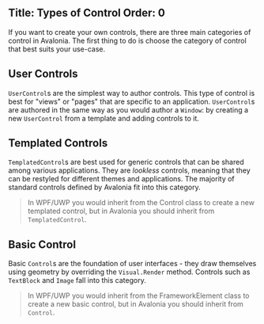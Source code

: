 Title: Types of Control
Order: 0
---
If you want to create your own controls, there are three main categories of control in Avalonia.
The first thing to do is choose the category of control that best suits your use-case.

## User Controls

`UserControl`s are the simplest way to author controls. This type of control is best for "views"
or "pages" that are specific to an application. `UserControl`s are authored in the same way as
you would author a `Window`: by creating a new `UserControl` from a template and adding controls
to it.

## Templated Controls

`TemplatedControl`s are best used for generic controls that can be shared among various
applications. They are _lookless_ controls, meaning that they can be restyled for different themes
and applications. The majority of standard controls defined by Avalonia fit into this category.

> In WPF/UWP you would inherit from the Control class to create a new templated control, but in
  Avalonia you should inherit from `TemplatedControl`.

## Basic Control

Basic `Control`s are the foundation of user interfaces - they draw themselves using geometry by
overriding the `Visual.Render` method. Controls such as `TextBlock` and `Image` fall into this
category.

> In WPF/UWP you would inherit from the FrameworkElement class to create a new basic  control, but
  in Avalonia you should inherit from `Control`.
